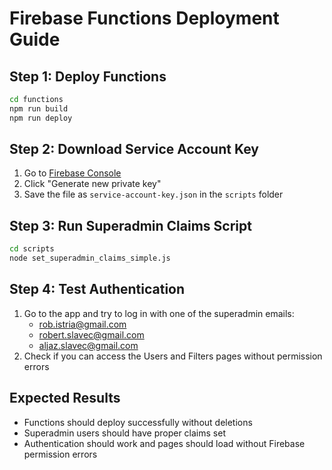 
# Firebase Functions Deployment Guide

## Step 1: Deploy Functions
```bash
cd functions
npm run build
npm run deploy
```

## Step 2: Download Service Account Key
1. Go to [Firebase Console](https://console.firebase.google.com/project/mywater-app-533f8/settings/serviceaccounts/adminsdk)
2. Click "Generate new private key"
3. Save the file as `service-account-key.json` in the `scripts` folder

## Step 3: Run Superadmin Claims Script
```bash
cd scripts
node set_superadmin_claims_simple.js
```

## Step 4: Test Authentication
1. Go to the app and try to log in with one of the superadmin emails:
   - rob.istria@gmail.com
   - robert.slavec@gmail.com
   - aljaz.slavec@gmail.com
2. Check if you can access the Users and Filters pages without permission errors

## Expected Results
- Functions should deploy successfully without deletions
- Superadmin users should have proper claims set
- Authentication should work and pages should load without Firebase permission errors
